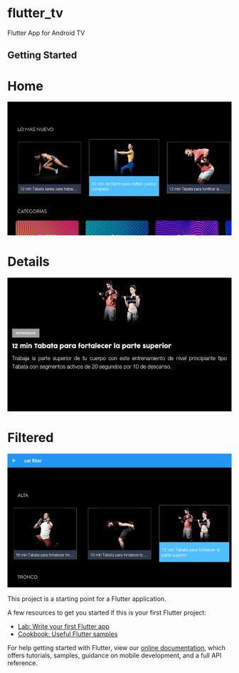 # flutter_tv

Flutter App for Android TV

## Getting Started
<h1>Home</h1>
<img src="screenshots/1.png" height="300"/>
<h1>Details</h1>
<img src="screenshots/2.png" height="300"/>
<h1>Filtered</h1>
<img src="screenshots/3.png" height="300"/>

This project is a starting point for a Flutter application.

A few resources to get you started if this is your first Flutter project:

- [Lab: Write your first Flutter app](https://flutter.dev/docs/get-started/codelab)
- [Cookbook: Useful Flutter samples](https://flutter.dev/docs/cookbook)

For help getting started with Flutter, view our
[online documentation](https://flutter.dev/docs), which offers tutorials,
samples, guidance on mobile development, and a full API reference.

